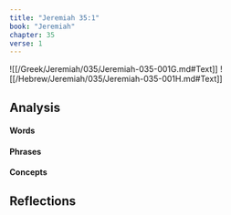 ```yaml
---
title: "Jeremiah 35:1"
book: "Jeremiah"
chapter: 35
verse: 1
---
```

![[/Greek/Jeremiah/035/Jeremiah-035-001G.md#Text]]
![[/Hebrew/Jeremiah/035/Jeremiah-035-001H.md#Text]]

## Analysis

#### Words

#### Phrases

#### Concepts

## Reflections
